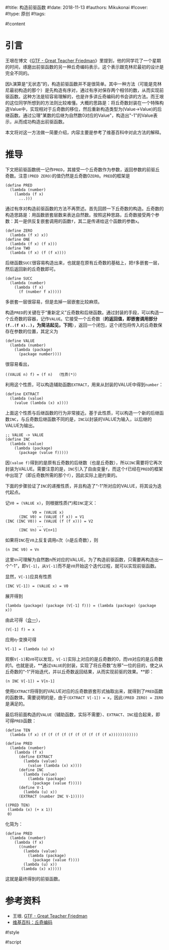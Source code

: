 
#!title:    构造前驱函数
#!date:     2018-11-13
#!authors:  Mikukonai
#!cover:    
#!type:     原创
#!tags:     

#!content

# 引言

王垠在博文《[GTF - Great Teacher Friedman](http://www.yinwang.org/blog-cn/2012/07/04/dan-friedman)》里提到，他的同学花了一个星期的时间，琢磨出前驱函数的另一种丘奇编码表示，这个表示跟克林尼最初的设计是完全不同的。

因λ演算是“无状态”的，构造前驱函数并不是很简单。其中一种方法（可能是克林尼最初构造的那个）是先构造有序对，通过有序对保存两个相邻的数，从而实现前驱函数。这种方法是较容易理解的，也是许多讲丘奇编码的书会讲的方法。而王垠的这位同学所想到的方法则比较难懂。大概的思路是：将丘奇数封装在一个特殊构造Value中，实现相对于丘奇数的移位，然后重新构造类型为(Value→Value)的后继函数。通过公理"某数的后继为自然数0对应的Value"，构造出"-1"的Value表示，从而成功构造出前驱函数。

本文将对这一方法做一简要介绍，内容主要是参考了维基百科中对此方法的解释。

# 推导

下文把前驱函数统一记作`PRED`，其接受一个丘奇数作为参数，返回参数的前驱丘奇数。注意`(PRED ZERO)`的值仍然是丘奇数0`ZERO`。`PRED`的框架是

```:scheme
(define PRED
  (lambda (number)
    (lambda (f x)
      ...)))
```

通过有序对构造前驱函数的方法不再赘述。首先回顾一下丘奇数的构造。丘奇数的构造思路是：用函数嵌套层数来表达自然数。按照这种思路，丘奇数接受两个参数：其一是供反复嵌套调用的函数`f`，其二是传递给这个函数的参数`x`。

```:scheme
(define ZERO
  (lambda (f x) x))
(define ONE
  (lambda (f x) (f x)))
(define TWO
  (lambda (f x) (f (f x))))
```

后继函数`SUCC`很容易构造出来，也就是在原有丘奇数的基础上，把`f`多嵌套一层，然后返回新的丘奇数即可。

```:scheme
(define SUCC
  (lambda (number)
    (lambda (f x)
      (f (number f x)))))
```

多嵌套一层很容易，但是去掉一层嵌套比较麻烦。

构造`PRED`的关键在于“重新定义”丘奇数和后继函数。通过封装的手段，可以构造一个丘奇数的容器，记作`VALUE`。它接受一个丘奇数（**的返回值，即嵌套调用部分`(f..(f x)..)`，为简洁起见，下同**），返回一个闭包，这个闭包将传入的丘奇数保存在参数的位置，其定义为

```:scheme
(define VALUE
  (lambda (number)
    (lambda (package)
      (package number))))
```

很容易看出，

```:scheme
((VALUE n) f) = (f n)  （性质(*)）
```

利用这个性质，可以构造辅助函数`EXTRACT`，用来从封装的VALUE中得到`number`：

```:scheme
(define EXTRACT
  (lambda (value)
    (value (lambda (x) x))))
```

上面这个性质与后继函数的行为非常接近。基于此性质，可以构造一个新的后继函数`INC`，与丘奇数后继函数不同的是，`INC`以封装的VALUE为输入，以后继的VALUE为输出。

```:scheme
;; VALUE -> VALUE
(define INC
  (lambda (value)
    (lambda (package)
      (package (value f)))))
```

因`(value f)`得到的是原有丘奇数的后继数（也是丘奇数），所以`INC`需要将它再次封装为VALUE。需要注意的是，`INC`引入了自由变量`f`，而这个`f`已经在`PRED`的框架中出现了（即丘奇数所需的那个`f`），因此实际上是约束的。

下面的步骤验证了`INC`的递推性质，并且构造了“-1”所对应的VALUE，将其设为迭代起点。

记`V0 = (VALUE x)`，则根据性质(*)和`INC`定义：

```:scheme
            V0 = (VALUE x)
      (INC V0) = (VALUE (f x)) = V1
(INC (INC V0)) = (VALUE (f (f x))) = V2
              ...
      (INC Vn) = V[n+1]
```

如果将`INC`在`V0`上反复调用`n`次（`n`是丘奇数），则

```:scheme
(n INC V0) = Vn
```

这里`Vn`可理解为自然数n所对应的VALUE。为了构造前驱函数，只需要再构造出一个“-1”，即`V[-1]`，从`V[-1]`而不是`V0`开始这个迭代过程，就可以实现前驱函数。

显然，`V[-1]`应具有性质

```:scheme
(INC V[-1]) = (VALUE x) = V0
```

展开得到

```:scheme
(lambda (package) (package (V[-1] f))) = (lambda (package) (package x))
```

由此可得（[合一](https://en.wikipedia.org/wiki/Unification_\(computer_science\))），

```:scheme
(V[-1] f) = x
```

应用η-变换可得

```:scheme
V[-1] = (lambda (u) x)
```

观察`V[-1]`和`V0`可以发现，`V[-1]`实际上对应的是丘奇数的0，而`V0`对应的是丘奇数的1。也就是说，**通过`VALUE`的封装，实现了将丘奇数“左移”一位的目的，使之从丘奇数的“-1”开始迭代，并以丘奇数返回结果，从而实现前驱的效果。**即：

```:scheme
(n INC V[-1]) = V[n-1]
```

使用`EXTRACT`将得到的VALUE对应的丘奇数嵌套形式抽取出来，就得到了`PRED`函数的函数体。需要说明的是，由于`(EXTRACT V[-1]) = x`，因此`(PRED ZERO) = ZERO`是满足的。

最后将前面构造的`VALUE`（辅助函数，实际不需要）、`EXTRACT`、`INC`组合起来，即可得`PRED`函数：

```:scheme
(define TEN
  (lambda (f x) (f (f (f (f (f (f (f (f (f (f x))))))))))))

(define PRED
  (lambda (number)
    (lambda (f x)
      (define EXTRACT
        (lambda (value)
          (value (lambda (x) x))))
      (define INC
        (lambda (value)
          (lambda (package)
            (package (value f)))))
      (define V-1
        (lambda (u) x))
      (EXTRACT (number INC V-1)))))

((PRED TEN)
 (lambda (x) (+ x 1))
 0)
```

化简为：

```:scheme
(define PRED
  (lambda (number)
    (lambda (f x)
      ((number
        (lambda (value)
          (lambda (package)
            (package (value f))))
        (lambda (u) x))
       (lambda (x) x)))))
```

这就是最终得到的前驱函数。

# 参考资料

+ 王垠. [GTF - Great Teacher Friedman](https://www.yinwang.org/blog-cn/2012/07/04/dan-friedman)
+ [维基百科：丘奇编码](https://en.wikipedia.org/wiki/Church_encoding)


#!style

#!script
